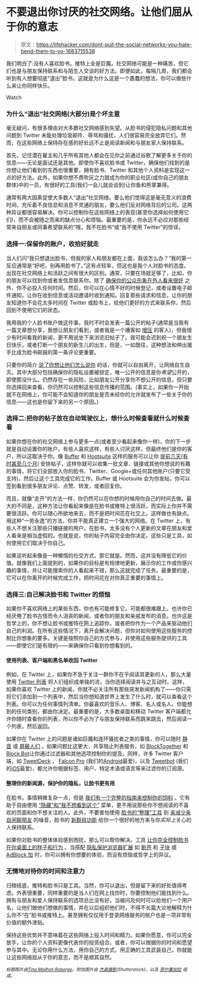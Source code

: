 # 不要退出你讨厌的社交网络。让他们屈从于你的意志

> 原文：<https://lifehacker.com/dont-quit-the-social-networks-you-hate-bend-them-to-yo-1683715538>

我们明白了:没有人喜欢脸书。推特上全是巨魔。社交网络可能是一种痛苦，但它们也是与朋友保持联系和与陌生人交谈的好方法。即便如此，每隔几周，我们都会听到有人想要彻底“退出”脸书。这就是为什么这是一个愚蠢的想法，你可以做些什么来让你同样快乐。

Watch

### 为什么“退出”社交网络(大部分)是个坏主意

毫无疑问，有很多理由对大多数社交网络感到失望。从脸书的侵犯隐私问题和其他问题到 Twitter 未能处理垃圾邮件、辱骂和骚扰，人们很容易完全放弃它们。然而，在这些网络上保持存在感的好处远不止是阅读新闻和与朋友家人保持联系。

首先，记住潜在雇主和几乎所有其他人都会在见你之前通过谷歌了解更多关于你的信息——无论是面试还是其他。即使你不喜欢脸书或 Twitter，确保他们找到的是你想让他们看到的东西也很重要，拥有脸书、Twitter 和其他个人资料是实现这一点的好方法。此外，如果你想不费吹灰之力就成为你的职业社区(或你自己的朋友群体)中的一员，有很好的工具(我们一会儿就会谈到)让你鱼和熊掌兼得。

通常有两大因素促使大多数人“退出”社交网络。要么他们觉得这是毫无意义的浪费时间，充斥着不良信息和消息不灵通的朋友，要么他们反对网络背后的公司。这两种异议都很容易解决。你可以控制你在这些网络上的表现(甚至你选择如何使用它们)，而不会被随之而来的缺点分心和烦恼。最重要的是，你永远不必应对那些经常来自朋友或同事希望联系的“哦，我不在脸书”或“我不使用 Twitter”的惊讶。

### 选择一:保留你的账户，收拾好就走

当人们问“我只想退出脸书，但我的家人和朋友都在上面，我该怎么办？”我的第一反应通常是“好吧，别再用脸书了。”这有点轻率，但这也是我个人对脸书的态度。出现在社交网络上和活跃之间有很大的区别。通常，只要在场就足够了，比如，你的朋友可以找到你或者发信息联系你。除了 [确保你的公众形象在外人看来很好](https://lifehacker.com/spruce-up-your-social-network-profiles-before-applying-5895468) 之外，你不必投入任何时间。然后，你可以在心情不好的时候登记，或者设置电子邮件通知，让你在收到信息或活动邀请时收到通知。回复那些请求和信息，让你的朋友知道你不会花太多时间在 Twitter 或脸书上，给他们更好的方式来联系你，然后回到不使用它们的状态。

我用我的个人脸书账户做这件事。我时不时会发表一篇公开的帖子(通常是当我有一篇文章想分享，我想让朋友们看到，或者我是一个播客如 [增压](http://5by5.tv/supercharged) 的客人)，但我很少有时间看我的新闻，更不用说坐下来浏览旧帖子了。我可能会迟到祝一个朋友生日快乐，或者打断一个朋友的新生儿的出生，但是，一如既往，这种想法和伸出援手比成为脸书邮报的第一条评论更重要。

只要你的简介 [说了你想让他们怎么说你](https://lifehacker.com/how-to-clean-up-your-online-presence-and-make-a-great-f-5963864) 的话，你就可以自由离开，让网络自生自灭。其中大部分包括确保你的隐私设置被锁定，唯一公开的信息是你*希望*公开的，即使那没什么。仍然存在一些风险，比如朋友公开分享你不想公开的信息，但只要你选择回来查看，你仍然可以控制这些信息传播的范围。(事实上，如果你一开始就不在网络上，你可能不会知道你的朋友是否未经你的允许就发布了一些关于你的信息——这也是你留下来的另一个原因。)

### 选择二:把你的帖子放在自动驾驶仪上，想什么时候查看就什么时候查看

如果你想在你的社交网络上参与更多一点(或者至少看起来像你一样)，你的下一步就是自动设置你的账户。有些人喜欢这样，有些人讨厌这样，但最终他们是你的客户，所以这取决于你。像 [Buffer](http://bufferapp.com/) 和 [Hootsuite](http://hootsuite.com/) 这样的服务可以让你 [提前几天(有时甚至几个月)](https://lifehacker.com/how-to-step-up-your-social-media-game-for-your-business-1585969911) 安排帖子，这样你就可以收集一批文章、链接或其他你想说的有趣的事情，将它们全部放入你的脸书、Twitter、Google+或任何其他账户(只要它受支持)，然后让这个工具完成它的工作。Buffer 或 Hootsuite 会为你发帖，你可以签到看到很多朋友评论、点赞、转发，或者回复你。

而且，就像“走开”的方法一样，你仍然可以在你想的时候用你自己的时间去做。最大的不同是，这种方法让你看起来像是在脸书或推特上很活跃，而实际上你并不需要很活跃。你可以随心所欲地来去，而不是把时间花在社交上。这样做也有缺点。用这种“一劳永逸”的方法，你并不能真正建立一个强大的网络。在 Twitter 上，有些人不想关注那些只播链接的用户。在脸书，太多没有个人更新的文章在朋友和爱人看来是相当虚假的。也就是说，你的帖子内容完全由你决定。这些只是工具，如何使用它们取决于你自己。

如果这听起来像是一种懒惰的社交方式，那它就是。然而，这并没有降低它的价值。就像我们上面提到的，如果你的目标是有规律地更新，展示你的工作或你感兴趣的事情，并让可能搜索你的人看起来不错，那么这就完成了任务。最重要的是，它可以在你离开的时候完成工作，把时间花在对你真正重要的事情上。

### 选择三:自己解决脸书和 Twitter 的烦恼

如果你不喜欢网络上的某些东西，你也有可能修复它。可能都很难跟上。也许你已经厌倦了脸书古怪而令人沮丧的新闻，或者你的朋友和亲戚发布的消息。也许这是哲学上的，你不想让脸书或推特在网上追踪你，或者把你作为一个产品来驱动他们自己的利润。在所有这些情况下，离开会解决问题，但你对如何使用这些服务的控制比你想象的要多。关键是按照你自己的方式参与，并使用这些服务提供的工具——即使它们是有限的——来确保你只看到你想看到的。

#### 使用列表、客户端和黑名单收回 Twitter

例如，在 Twitter 上，如果你不急于关注一群你不在乎阅读其更新的人，那么大量使用 [Twitter 列表](https://support.twitter.com/articles/76460-using-twitter-lists) 将人们组织成单独的流，当你选择阅读并与之互动时。这样，如果你喜欢 Twitter 上的新闻，你就不必关注所有那些突发新闻机构了——你只需将它们添加到一个列表中，然后当你想知道世界上发生了什么时，就可以查看这个列表。你可以为任何事情列清单。你最喜欢的音乐人、博客、名人或名人，你能想到的任何类别，都由你决定。最重要的是，大多数桌面和移动 Twitter 客户端都允许你随时查看你的列表，所以你不必为了与朋友保持联系而跳来跳去，然后阅读一个列表，然后返回。

如果你在 Twitter 上的问题是诸如巨魔和连环骚扰者之类的事情，你可以随时 [静音](https://support.twitter.com/articles/20171399-muting-users-on-twitter) 或 [屏蔽人们](https://support.twitter.com/articles/117063-blocking-users-on-twitter) 。如果问题比这更大，共享阻止列表服务，如 [BlockTogether](https://blocktogether.org/) 和[Block Bot](http://www.theblockbot.com/)让你通过过滤器和其他选项控制你的提及。同样，许多 Twitter 客户端，如 [TweetDeck](https://about.twitter.com/products/tweetdeck) ， [Falcon Pro](http://www.getfalcon.pro/) (我们的[Android](https://lifehacker.com/the-best-twitter-client-for-android-5810139)最爱)，以及 [Tweetbot](http://tapbots.com/software/tweetbot) (我们的[iOS](http://lifehacker.com/the-best-twitter-client-for-iphone-5809798)最爱)，都允许你根据标签、用户、特定术语或语言等来过滤你的订阅源。

#### 整理你的新闻源，保护你的隐私，让脸书更有用

在脸书，事情稍微复杂一点，但是 [我们有一个完整的指南来控制你的饲料](https://lifehacker.com/how-to-declutter-your-facebook-news-feed-once-and-for-a-1449687892) 。它有助于自由使用 [“隐藏”和“我不想看到这个”](http://lifehacker.com/facebook-is-fine-just-hide-the-noise-512906794) 菜单，更不用说那些你不想阅读的不喜欢的页面和你不想关注的人。此外，不要害怕使用 [脸书的“整理”工具](https://www.facebook.com/friends/organize) 到 [来减少来自闲聊朋友](http://lifehacker.com/improve-your-facebook-news-feed-in-minutes-with-the-or-1215782791) 的噪音，脸书的 [新群组功能](http://lifehacker.com/facebook-groups-are-underrated-heres-how-to-make-them-1660643691) 给你一个很好的地方来与你*实际上*关心的人保持联系。

如果你对脸书的整体体验感到困扰，那么可以帮你解决。工具 [让你完全控制脸书在你桌面上的样子和行为](https://lifehacker.com/how-to-make-facebook-infinitely-better-with-one-browser-5892826) 。当搭配 [隐私保护浏览器扩展](http://lifehacker.com/the-best-browser-extensions-that-protect-your-privacy-479408034) 如 [断开](http://disconnect.me/) 和 [子块](https://github.com/gorhill/uBlock) 或 [AdBlock 加](https://adblockplus.org/) 时，你可以拥有你想要的体验，而没有烦恼或哲学上的异议。

### 无情地对待你的时间和注意力

归根结底，推特和脸书只是工具。当然，你可以退出，但是留下来的好处值得考虑。外表很重要，同样重要的是当人们在网上找你时，你要控制他们能找到什么。拥有与朋友和爱人保持联系的选项总比没有好，当被问及何时可以给他们一个用户名，让他们做他们想做的事情，并在以后组织他们时，不得不长篇大论地解释为什么你不“在”脸书或推特上。甚至拥有仅仅用于登录网络服务的账户也是一项非常有价值的额外津贴。

保持这些优势并不意味着在这些网络上投入时间和精力。如果你愿意，你可以完全放手，让你的个人资料更像代表你的投资组合。或者，你可以根据你的时间和愿望参与其中。无论你用什么方法，用你自己的方式，用正确的工具武装自己，你就能让这些网络屈从于你的意志，而不是顺其自然。

<small>*标题图片由*</small>[<small>*Tina Mailhot-Roberge*</small>](http://vervex.ca/)<small>*。附加图片由*</small> [<small>*杰森摄影*</small>](http://www.shutterstock.com/pic-176941343/stock-photo-new-york-city-usa-august-facebook-notifications-of-friend-request-message-and.html?src=id&ws=1)<small>*(Shutterstock)，以及*</small> [<small>*劳尔塞加拉*</small>](https://www.flickr.com/photos/95841049@N06/13008930303) <small>*组成。*</small>